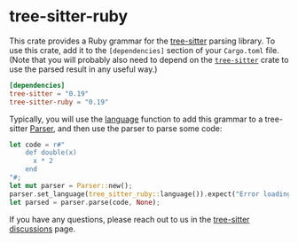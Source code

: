 # tree-sitter-ruby

This crate provides a Ruby grammar for the [tree-sitter][] parsing library.
To use this crate, add it to the `[dependencies]` section of your `Cargo.toml`
file.  (Note that you will probably also need to depend on the
[`tree-sitter`][tree-sitter crate] crate to use the parsed result in any useful
way.)

``` toml
[dependencies]
tree-sitter = "0.19"
tree-sitter-ruby = "0.19"
```

Typically, you will use the [language][language func] function to add this
grammar to a tree-sitter [Parser][], and then use the parser to parse some code:

``` rust
let code = r#"
    def double(x)
      x * 2
    end
"#;
let mut parser = Parser::new();
parser.set_language(tree_sitter_ruby::language()).expect("Error loading Ruby grammar");
let parsed = parser.parse(code, None);
```

If you have any questions, please reach out to us in the [tree-sitter
discussions] page.

[Language]: https://docs.rs/tree-sitter/*/tree_sitter/struct.Language.html
[language func]: https://docs.rs/tree-sitter-ruby/*/tree_sitter_ruby/fn.language.html
[Parser]: https://docs.rs/tree-sitter/*/tree_sitter/struct.Parser.html
[tree-sitter]: https://tree-sitter.github.io/
[tree-sitter crate]: https://crates.io/crates/tree-sitter
[tree-sitter discussions]: https://github.com/tree-sitter/tree-sitter/discussions
